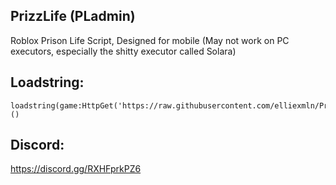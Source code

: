 ## PrizzLife (PLadmin)
Roblox Prison Life Script, Designed for mobile (May not work on PC executors, especially the shitty executor called Solara)

## Loadstring:
```
loadstring(game:HttpGet('https://raw.githubusercontent.com/elliexmln/PrizzLife/main/pladmin.lua'))()
```

## Discord:
https://discord.gg/RXHFprkPZ6
